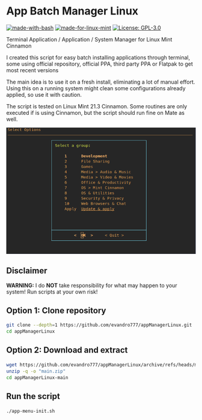 # App Batch Manager Linux

[![made-with-bash](https://img.shields.io/badge/Bash-1f425f?logo=gnubash)](https://www.gnu.org/software/bash/)
[![made-for-linux-mint](https://img.shields.io/badge/LinuxMint-1f425f?logo=linuxmint)](https://linuxmint.com/)
[![License: GPL-3.0](https://img.shields.io/badge/license-GPL--3.0-orange)](https://opensource.org/licenses/GPL-3.0)

Terminal Application / Application / System Manager for Linux Mint Cinnamon

I created this script for easy batch installing applications through terminal, some using official repository, official PPA, third party PPA or Flatpak to get most recent versions

The main idea is to use it on a fresh install, eliminating a lot of manual effort. Using this on a running system might clean some configurations already applied, so use it with caution.

The script is tested on Linux Mint 21.3 Cinnamon. Some routines are only executed if is using Cinnamon, but the script should run fine on Mate as well.

![Menu screenshot](menu-screenshot.png)

## Disclaimer

**WARNING:** I do **NOT** take responsibility for what may happen to your system! Run scripts at your own risk!

## Option 1: Clone repository

```bash
git clone --depth=1 https://github.com/evandro777/appManagerLinux.git
cd appManagerLinux
```

## Option 2: Download and extract

```bash
wget https://github.com/evandro777/appManagerLinux/archive/refs/heads/main.zip
unzip -q -o "main.zip"
cd appManagerLinux-main
```

## Run the script

`./app-menu-init.sh`
